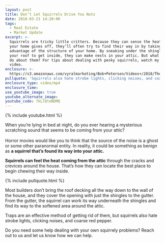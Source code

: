 ```yaml
---
layout: post
title: Don’t Let Squirrels Drive You Nuts
date: 2018-03-21 14:20:00
tags:
  - Real Estate
  - Market Update
excerpt: >-
  Squirrels are tricky little critters. Because they can sense the heat that
  your home gives off, they’ll often try to find their way in by taking
  advantage of the structure of your home. By sneaking under the shingles on
  your roof to get inside, they can make nests in your attic. But what can you
  do about them? For tips about dealing with pesky squirrels, watch my latest
  video.
enclosure: >-
  https://s3.amazonaws.com/vyralmarketing/Bob+Peterson/Videos+/2018/The+Peterson+Team-+Squirrels+in+your+attic.mp4
pullquote: 'Squirrels also hate strobe lights, clicking noises, and coarse red pepper.'
enclosure_type: video/mp4
enclosure_time:
use_youtube_image: true
youtube_alternate_image:
youtube_code: 7kLlQteNDMQ
---
```


{% include youtube.html %}

When you’re lying in bed at night, do you ever hearing a mysterious scratching sound that seems to be coming from your attic?<br><br>Horror movies would like you to think that the source of the noise is a ghost or some other paranormal entity. In reality, it could be something as benign as **a squirrel that’s found its way into your attic.**

**Squirrels can feel the heat coming from the attic** through the cracks and crevices around the house. That’s how they can locate the best place to begin chewing their way inside.

{% include pullquote.html %}

Most builders don’t bring the roof decking all the way down to the wall of the house, and they cover the opening with just the shingles to the gutter. From the gutter, the squirrel can work its way underneath the shingles and find its way to the softened area around the attic.

Traps are an effective method of getting rid of them, but squirrels also hate strobe lights, clicking noises, and coarse red pepper.

Do you need some help dealing with your own squirrely problems? Reach out to us and let us know how we can help.